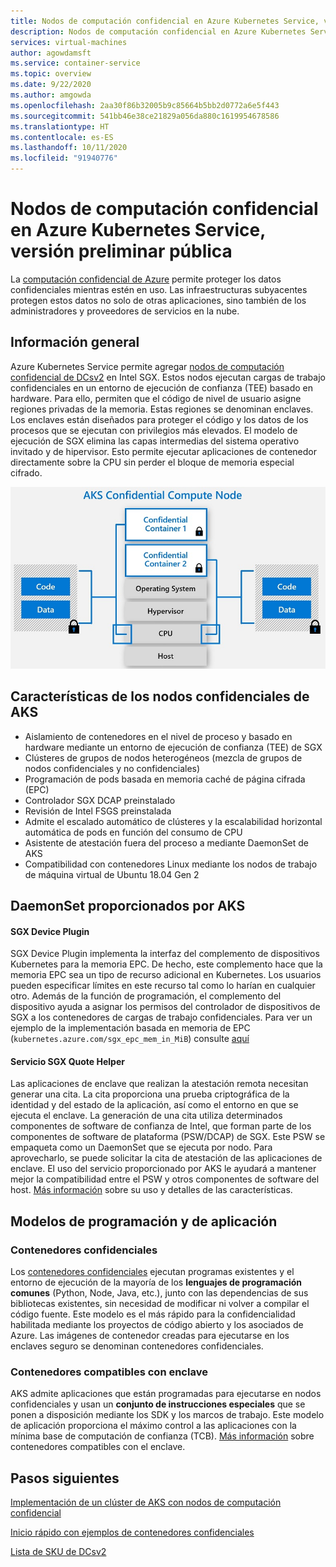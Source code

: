 ```yaml
---
title: Nodos de computación confidencial en Azure Kubernetes Service, versión preliminar pública
description: Nodos de computación confidencial en Azure Kubernetes Service
services: virtual-machines
author: agowdamsft
ms.service: container-service
ms.topic: overview
ms.date: 9/22/2020
ms.author: amgowda
ms.openlocfilehash: 2aa30f86b32005b9c85664b5bb2d0772a6e5f443
ms.sourcegitcommit: 541bb46e38ce21829a056da880c1619954678586
ms.translationtype: HT
ms.contentlocale: es-ES
ms.lasthandoff: 10/11/2020
ms.locfileid: "91940776"
---
```

# <a name="confidential-computing-nodes-on-azure-kubernetes-service-public-preview"></a>Nodos de computación confidencial en Azure Kubernetes Service, versión preliminar pública

La [computación confidencial de Azure](overview.md) permite proteger los datos confidenciales mientras estén en uso. Las infraestructuras subyacentes protegen estos datos no solo de otras aplicaciones, sino también de los administradores y proveedores de servicios en la nube. 

## <a name="overview"></a>Información general

Azure Kubernetes Service permite agregar [nodos de computación confidencial de DCsv2](confidential-computing-enclaves.md) en Intel SGX. Estos nodos ejecutan cargas de trabajo confidenciales en un entorno de ejecución de confianza (TEE) basado en hardware. Para ello, permiten que el código de nivel de usuario asigne regiones privadas de la memoria. Estas regiones se denominan enclaves. Los enclaves están diseñados para proteger el código y los datos de los procesos que se ejecutan con privilegios más elevados. El modelo de ejecución de SGX elimina las capas intermedias del sistema operativo invitado y de hipervisor. Esto permite ejecutar aplicaciones de contenedor directamente sobre la CPU sin perder el bloque de memoria especial cifrado. 


![Información general del nodo de SGX](./media/confidential-nodes-aks-overview/sgxaksnode.jpg)

## <a name="aks-confidential-nodes-features"></a>Características de los nodos confidenciales de AKS

- Aislamiento de contenedores en el nivel de proceso y basado en hardware mediante un entorno de ejecución de confianza (TEE) de SGX 
- Clústeres de grupos de nodos heterogéneos (mezcla de grupos de nodos confidenciales y no confidenciales)
- Programación de pods basada en memoria caché de página cifrada (EPC)
- Controlador SGX DCAP preinstalado
- Revisión de Intel FSGS preinstalada
- Admite el escalado automático de clústeres y la escalabilidad horizontal automática de pods en función del consumo de CPU
- Asistente de atestación fuera del proceso a mediante DaemonSet de AKS
- Compatibilidad con contenedores Linux mediante los nodos de trabajo de máquina virtual de Ubuntu 18.04 Gen 2

## <a name="aks-provided-daemon-sets"></a>DaemonSet proporcionados por AKS

#### <a name="sgx-device-plugin"></a>SGX Device Plugin <a id="sgx-plugin"></a>

SGX Device Plugin implementa la interfaz del complemento de dispositivos Kubernetes para la memoria EPC. De hecho, este complemento hace que la memoria EPC sea un tipo de recurso adicional en Kubernetes. Los usuarios pueden especificar límites en este recurso tal como lo harían en cualquier otro. Además de la función de programación, el complemento del dispositivo ayuda a asignar los permisos del controlador de dispositivos de SGX a los contenedores de cargas de trabajo confidenciales. Para ver un ejemplo de la implementación basada en memoria de EPC (`kubernetes.azure.com/sgx_epc_mem_in_MiB`) consulte [aquí](https://github.com/Azure-Samples/confidential-computing/blob/main/containersamples/helloworld/helm/templates/helloworld.yaml)

#### <a name="sgx-quote-helper-service"></a>Servicio SGX Quote Helper<a id="sgx-quote"></a>

Las aplicaciones de enclave que realizan la atestación remota necesitan generar una cita. La cita proporciona una prueba criptográfica de la identidad y del estado de la aplicación, así como el entorno en que se ejecuta el enclave. La generación de una cita utiliza determinados componentes de software de confianza de Intel, que forman parte de los componentes de software de plataforma (PSW/DCAP) de SGX. Este PSW se empaqueta como un DaemonSet que se ejecuta por nodo. Para aprovecharlo, se puede solicitar la cita de atestación de las aplicaciones de enclave. El uso del servicio proporcionado por AKS le ayudará a mantener mejor la compatibilidad entre el PSW y otros componentes de software del host. [Más información](confidential-nodes-out-of-proc-attestation.md) sobre su uso y detalles de las características.

## <a name="programming--application-models"></a>Modelos de programación y de aplicación

### <a name="confidential-containers"></a>Contenedores confidenciales

Los [contenedores confidenciales](confidential-containers.md) ejecutan programas existentes y el entorno de ejecución de la mayoría de los **lenguajes de programación comunes** (Python, Node, Java, etc.), junto con las dependencias de sus bibliotecas existentes, sin necesidad de modificar ni volver a compilar el código fuente. Este modelo es el más rápido para la confidencialidad habilitada mediante los proyectos de código abierto y los asociados de Azure. Las imágenes de contenedor creadas para ejecutarse en los enclaves seguro se denominan contenedores confidenciales.

### <a name="enclave-aware-containers"></a>Contenedores compatibles con enclave

AKS admite aplicaciones que están programadas para ejecutarse en nodos confidenciales y usan un **conjunto de instrucciones especiales** que se ponen a disposición mediante los SDK y los marcos de trabajo. Este modelo de aplicación proporciona el máximo control a las aplicaciones con la mínima base de computación de confianza (TCB). [Más información](enclave-aware-containers.md) sobre contenedores compatibles con el enclave.

## <a name="next-steps"></a>Pasos siguientes

[Implementación de un clúster de AKS con nodos de computación confidencial](./confidential-nodes-aks-get-started.md)

[Inicio rápido con ejemplos de contenedores confidenciales](https://github.com/Azure-Samples/confidential-container-samples)

[Lista de SKU de DCsv2](https://docs.microsoft.com/azure/virtual-machines/dcv2-series)

<!-- LINKS - external -->
[Azure Attestation]: https://docs.microsoft.com/en-us/azure/attestation/


<!-- LINKS - internal -->
[DC Virtual Machine]: /confidential-computing/virtual-machine-solutions